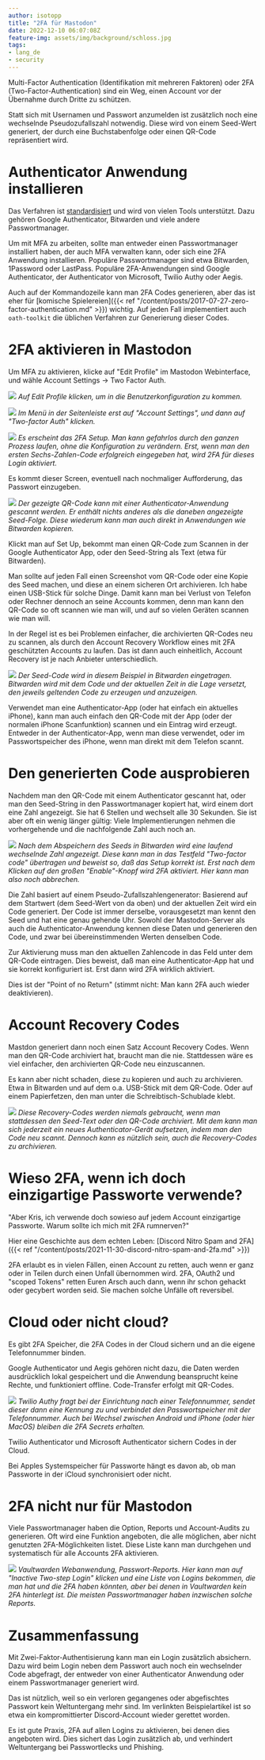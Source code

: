 ```yaml
---
author: isotopp
title: "2FA für Mastodon"
date: 2022-12-10 06:07:08Z
feature-img: assets/img/background/schloss.jpg
tags:
- lang_de
- security
---
```


Multi-Factor Authentication (Identifikation mit mehreren Faktoren) oder 2FA (Two-Factor-Authentication) sind ein Weg, einen Account vor der Übernahme durch Dritte zu schützen.

Statt sich mit Usernamen und Passwort anzumelden ist zusätzlich noch eine wechselnde Pseudozufallszahl notwendig.
Diese wird von einem Seed-Wert generiert, der durch eine Buchstabenfolge oder einen QR-Code repräsentiert wird.

# Authenticator Anwendung installieren

Das Verfahren ist [standardisiert](https://www.rfc-editor.org/rfc/rfc6238) und wird von vielen Tools unterstützt.
Dazu gehören Google Authenticator, Bitwarden und viele andere Passwortmanager.

Um mit MFA zu arbeiten, sollte man entweder einen Passwortmanager installiert haben, der auch MFA verwalten kann, oder sich eine 2FA Anwendung installieren.
Populäre Passwortmanager sind etwa Bitwarden, 1Password oder LastPass.
Populäre 2FA-Anwendungen sind Google Authenticator, der Authenticator von Microsoft, Twilio Authy oder Aegis.

Auch auf der Kommandozeile kann man 2FA Codes generieren, aber das ist eher für 
[komische Spielereien]({{< ref "/content/posts/2017-07-27-zero-factor-authentication.md" >}})
wichtig.
Auf jeden Fall implementiert auch `oath-toolkit` die üblichen Verfahren zur Generierung dieser Codes. 

# 2FA aktivieren in Mastodon

Um MFA zu aktivieren, klicke auf "Edit Profile" im Mastodon Webinterface, und wähle Account Settings -> Two Factor Auth.

![](/uploads/2022/12/2fa-01.png)
*Auf Edit Profile klicken, um in die Benutzerkonfiguration zu kommen.*

![](/uploads/2022/12/2fa-02.png)
*Im Menü in der Seitenleiste erst auf "Account Settings", und dann auf "Two-factor Auth" klicken.*

![](/uploads/2022/12/2fa-03.png)
*Es erscheint das 2FA Setup. Man kann gefahrlos durch den ganzen Prozess laufen, ohne die Konfiguration zu verändern. 
Erst, wenn man den ersten Sechs-Zahlen-Code erfolgreich eingegeben hat, wird 2FA für dieses Login aktiviert.*

Es kommt dieser Screen, eventuell nach nochmaliger Aufforderung, das Passwort einzugeben.

![](/uploads/2022/12/2fa-04.png)
*Der gezeigte QR-Code kann mit einer Authenticator-Anwendung gescannt werden.
Er enthält nichts anderes als die daneben angezeigte Seed-Folge.
Diese wiederum kann man auch direkt in Anwendungen wie Bitwarden kopieren.*

Klickt man auf Set Up, bekommt man einen QR-Code zum Scannen in der Google Authenticator App, oder den Seed-String als Text (etwa für Bitwarden).

Man sollte auf jeden Fall einen Screenshot vom QR-Code oder eine Kopie des Seed machen, und diese an einem sicheren Ort archivieren.
Ich habe einen USB-Stick für solche Dinge.
Damit kann man bei Verlust von Telefon oder Rechner dennoch an seine Accounts kommen, denn man kann den QR-Code so oft scannen wie man will, und auf so vielen Geräten scannen wie man will.

In der Regel ist es bei Problemen einfacher, die archivierten QR-Codes neu zu scannen, als durch den Account Recovery Workflow eines mit 2FA geschützten Accounts zu laufen.
Das ist dann auch einheitlich, Account Recovery ist je nach Anbieter unterschiedlich.

![](/uploads/2022/12/2fa-05.png)
*Der Seed-Code wird in diesem Beispiel in Bitwarden eingetragen.
Bitwarden wird mit dem Code und der aktuellen Zeit in die Lage versetzt, den jeweils geltenden Code zu erzeugen und anzuzeigen.*

Verwendet man eine Authenticator-App (oder hat einfach ein aktuelles iPhone), kann man auch einfach den QR-Code mit der App (oder der normalen iPhone Scanfunktion) scannen und ein Eintrag wird erzeugt.
Entweder in der Authenticator-App, wenn man diese verwendet, oder im Passwortspeicher des iPhone, wenn man direkt mit dem Telefon scannt.

# Den generierten Code ausprobieren

Nachdem man den QR-Code mit einem Authenticator gescannt hat, oder man den Seed-String in den Passwortmanager kopiert hat, wird einem dort eine Zahl angezeigt.
Sie hat 6 Stellen und wechselt alle 30 Sekunden.
Sie ist aber oft ein wenig länger gültig: Viele Implementierungen nehmen die vorhergehende und die nachfolgende Zahl auch noch an.

![](/uploads/2022/12/2fa-06.png)
*Nach dem Abspeichern des Seeds in Bitwarden wird eine laufend wechselnde Zahl angezeigt.
Diese kann man in das Testfeld "Two-factor code" übertragen und beweist so, daß das Setup korrekt ist.
Erst nach dem Klicken auf den großen "Enable"-Knopf wird 2FA aktiviert. Hier kann man also noch abbrechen.* 

Die Zahl basiert auf einem Pseudo-Zufallszahlengenerator:
Basierend auf dem Startwert (dem Seed-Wert von da oben) und der aktuellen Zeit wird ein Code generiert.
Der Code ist immer derselbe, vorausgesetzt man kennt den Seed und hat eine genau gehende Uhr.
Sowohl der Mastodon-Server als auch die Authenticator-Anwendung kennen diese Daten und generieren den Code, und zwar bei übereinstimmenden Werten denselben Code.

Zur Aktivierung muss man den aktuellen Zahlencode in das Feld unter dem QR-Code eintragen.
Dies beweist, daß man eine Authenticator-App hat und sie korrekt konfiguriert ist.
Erst dann wird 2FA wirklich aktiviert.

Dies ist der "Point of no Return" (stimmt nicht: Man kann 2FA auch wieder deaktivieren).

# Account Recovery Codes

Mastdon generiert dann noch einen Satz Account Recovery Codes.
Wenn man den QR-Code archiviert hat, braucht man die nie.
Stattdessen wäre es viel einfacher, den archivierten QR-Code neu einzuscannen.

Es kann aber nicht schaden, diese zu kopieren und auch zu archivieren.
Etwa in Bitwarden und auf dem o.a. USB-Stick mit dem QR-Code.
Oder auf einem Papierfetzen, den man unter die Schreibtisch-Schublade klebt.

![](/uploads/2022/12/2fa-07.png)
*Diese Recovery-Codes werden niemals gebraucht, wenn man stattdessen den Seed-Text oder den QR-Code archiviert.
Mit dem kann man sich jederzeit ein neues Authenticator-Gerät aufsetzen, indem man den Code neu scannt.
Dennoch kann es nützlich sein, auch die Recovery-Codes zu archivieren.*

# Wieso 2FA, wenn ich doch einzigartige Passworte verwende?

"Aber Kris, ich verwende doch sowieso auf jedem Account einzigartige Passworte.
Warum sollte ich mich mit 2FA rumnerven?"

Hier eine Geschichte aus dem echten Leben:
[Discord Nitro Spam and 2FA]({{< ref "/content/posts/2021-11-30-discord-nitro-spam-and-2fa.md" >}})

2FA erlaubt es in vielen Fällen, einen Account zu retten, auch wenn er ganz oder in Teilen durch einen Unfall übernommen wird.
2FA, OAuth2 und "scoped Tokens" retten Euren Arsch auch dann, wenn ihr schon gehackt oder gecybert worden seid.
Sie machen solche Unfälle oft reversibel.

# Cloud oder nicht cloud?

Es gibt 2FA Speicher, die 2FA Codes in der Cloud sichern und an die eigene Telefonnummer binden.

Google Authenticator und Aegis gehören nicht dazu, die Daten werden ausdrücklich lokal gespeichert und die Anwendung beansprucht keine Rechte, und funktioniert offline.
Code-Transfer erfolgt mit QR-Codes.

![](/uploads/2022/12/2fa-08.png)
*Twilio Authy fragt bei der Einrichtung nach einer Telefonnummer, sendet dieser dann eine Kennung zu und verbindet den Passwortspeicher mit der Telefonnummer.
Auch bei Wechsel zwischen Android und iPhone (oder hier MacOS) bleiben die 2FA Secrets erhalten.*

Twilio Authenticator und Microsoft Authenticator sichern Codes in der Cloud.

Bei Apples Systemspeicher für Passworte hängt es davon ab, ob man Passworte in der iCloud synchronisiert oder nicht.

# 2FA nicht nur für Mastodon

Viele Passwortmanager haben die Option, Reports und Account-Audits zu generieren.
Oft wird eine Funktion angeboten, die alle möglichen, aber nicht genutzten 2FA-Möglichkeiten listet.
Diese Liste kann man durchgehen und systematisch für alle Accounts 2FA aktivieren.

![](/uploads/2022/12/2fa-09.png)
*Vaultwarden Webanwendung, Passwort-Reports.
Hier kann man auf "Inactive Two-step Login" klicken und eine Liste von Logins bekommen, die man hat und die 2FA haben könnten, aber bei denen in Vaultwarden kein 2FA hinterlegt ist.
Die meisten Passwortmanager haben inzwischen solche Reports.*

# Zusammenfassung

Mit Zwei-Faktor-Authentisierung kann man ein Login zusätzlich absichern.
Dazu wird beim Login neben dem Passwort auch noch ein wechselnder Code abgefragt, der entweder von einer Authenticator Anwendung oder einem Passwortmanager generiert wird.

Das ist nützlich, weil so ein verloren gegangenes oder abgefischtes Passwort kein Weltuntergang mehr sind.
Im verlinkten Beispielartikel ist so etwa ein kompromittierter Discord-Account wieder gerettet worden.

Es ist gute Praxis, 2FA auf allen Logins zu aktivieren, bei denen dies angeboten wird.
Dies sichert das Login zusätzlich ab, und verhindert Weltuntergang bei Passwortlecks und Phishing.
